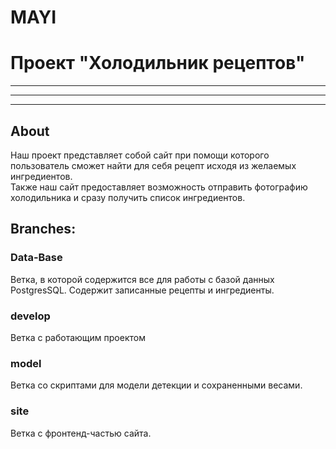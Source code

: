 # MAYI

# Проект "Холодильник рецептов"

---
---
---
## About
Наш проект представляет собой сайт при помощи которого пользователь сможет найти для себя рецепт исходя из желаемых ингредиентов.\
Также наш сайт предоставляет возможность отправить фотографию холодильника и сразу получить список ингредиентов.

## Branches:

### Data-Base
Ветка, в которой содержится все для работы с базой данных PostgresSQL. Содержит записанные рецепты и ингредиенты.

### develop
Ветка с работающим проектом

### model
Ветка со скриптами для модели детекции и сохраненными весами.

### site
Ветка с фронтенд-частью сайта.
